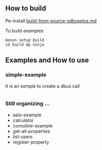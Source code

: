 
## How to build

Pe-install
[build-from-source-sdbusplus.md](build-from-source-sdbusplus.md)

To build examples
```console
meson setup build
cd build && ninja
```

## Examples and How to use

### simple-example
It is an exmple to create a dbus call
```bash
```

### Still organizing ...
- asio-example
- calculator
- coroutine-example
- get-all-properties
- list-users
- register-property
